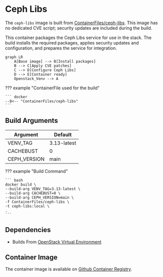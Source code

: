 # Ceph Libs

The `ceph-libs` image is built from [ContainerFiles/ceph-libs](https://github.com/rackerlabs/genestack-images/blob/main/ContainerFiles/ceph-libs). This image has no dedicated CVE script; security updates are included during the build.

This container packages the Ceph Libs service for use in the stack. The build installs the required packages, applies security updates and configuration, and prepares the service for integration.

``` mermaid
graph LR
    A[Base image] --> B[Install packages]
    B --> C[Apply CVE patches]
    C --> D[Configure Ceph Libs]
    D --> E[Container ready]
    Openstack_Venv --> A
```

??? example "ContainerFile used for the build"

    ``` docker
    --8<-- "ContainerFiles/ceph-libs"
    ```

## Build Arguments

| Argument | Default |
| --- | --- |
| VENV_TAG | 3.13-latest |
| CACHEBUST | 0 |
| CEPH_VERSION | main |

??? example "Build Command"

    ``` bash
    docker build \
    --build-arg VENV_TAG=3.13-latest \
    --build-arg CACHEBUST=0 \
    --build-arg CEPH_VERSION=main \
    -f ContainerFiles/ceph-libs \
    -t ceph-libs:local \
    .
    ```

## Dependencies

- Builds From [OpenStack Virtual Environment](openstack-venv.md)

## Container Image

The container image is available on [Github Container Registry](https://github.com/rackerlabs/genestack-images/pkgs/container/genestack-images%2Fceph-libs).
